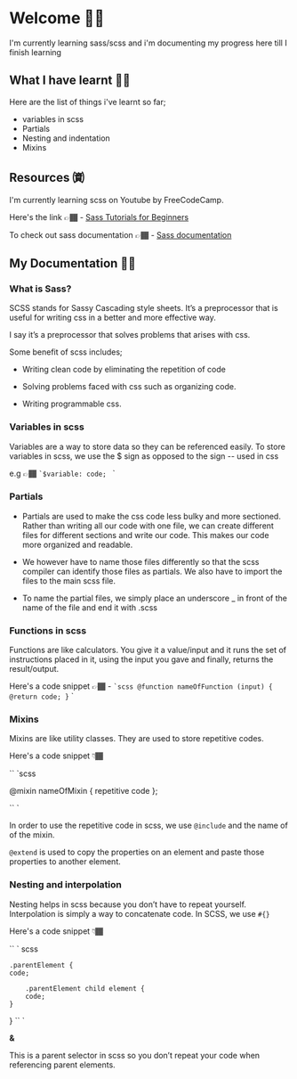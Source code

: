 # Welcome 👋🏾

I'm currently learning sass/scss and i'm documenting my progress here till I finish learning 

## What I have learnt 🥷🏾
Here are the list of things i've learnt so far;

* variables in scss
* Partials
* Nesting and indentation
* Mixins 

## Resources ㈾

I'm currently learning scss on Youtube by FreeCodeCamp. 

Here's the link 👉🏾 - [Sass Tutorials for Beginners](https://youtu.be/_a5j7KoflTs?si=cQE4xhx8kcrxhY6T)

To check out sass documentation 👉🏾 - [Sass documentation](sass-lang.com)

## My Documentation ✍🏾

### What is Sass? 

SCSS stands for Sassy Cascading style sheets. It’s a preprocessor that is useful for writing css in a better and more effective way. 

I say it’s a preprocessor that solves problems that arises with css.

Some benefit of scss includes; 

* Writing clean code by eliminating the repetition of code

* Solving problems faced with css such as organizing code. 

* Writing programmable css.

### Variables in scss

Variables are a way to store data so they can be referenced easily. To store variables in scss, we use the $ sign as opposed to the sign -- used in css

 e.g 👉🏾
`` `$variable: code; 
`` `

### Partials

* Partials are used to make the css code less bulky and more sectioned. Rather than writing all our code with one file, we can create different files for different sections and write our code. This makes our code more organized and readable. 

* We however have to name those files differently so that the scss compiler can identify those files as partials. We also have to import the files to the main scss file. 

* To name the partial files, we simply place an underscore _ in front of the name of the file and end it with .scss

### Functions in scss

Functions are like calculators. You give it a value/input and it runs the set of instructions placed in it, using the input you gave and finally, returns the result/output. 

Here's a code snippet 👉🏾 - `` `scss
@function nameOfFunction (input) {
	@return code;
}
`` `

### Mixins 

Mixins are like utility classes. They are used to store repetitive codes. 

Here's a code snippet 👇🏾

`` `scss 

@mixin nameOfMixin { 
	repetitive code
};

`` `

In order to use the repetitive code in scss, we use `@include` and the name of of the mixin. 

`@extend` is used to copy the properties on an element and paste those properties to another element.

### Nesting and interpolation

Nesting helps in scss because you don’t have to repeat yourself. Interpolation is simply a way to concatenate code. In SCSS, we use `#{}`

Here's a code snippet 👇🏾

`` ` scss 

    .parentElement { 
	code;

	    .parentElement child element {
		code;
	}
}
`` `

**&**

This is a parent selector in scss so you don’t repeat your code when referencing parent elements.
